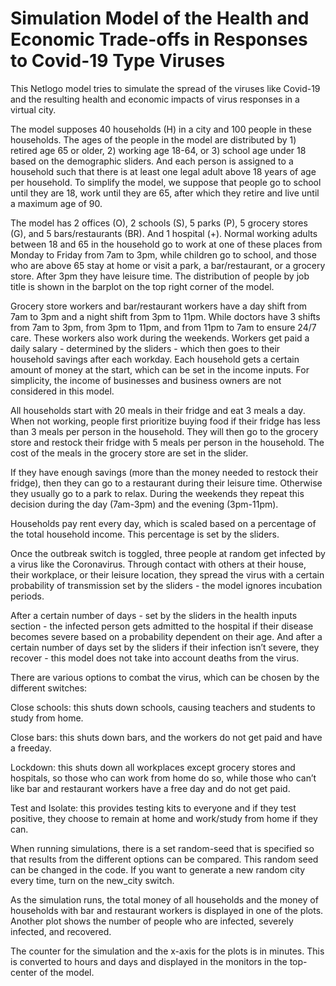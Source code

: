 # Simulation Model of the Health and Economic Trade-offs in Responses to Covid-19 Type Viruses
This Netlogo model tries to simulate the spread of the viruses like Covid-19 and the resulting health and economic impacts of virus responses in a virtual city.

The model supposes 40 households (H) in a city and 100 people in these households. The ages of the people in the model are distributed by 1) retired age 65 or older, 2) working age 18-64, or 3) school age under 18 based on the demographic sliders.
And each person is assigned to a household such that there is at least one legal adult above 18 years of age per household. To simplify the model, we suppose that people go to school until they are 18, work until they are 65, after which they retire and live until a maximum age of 90.

The model has 2 offices (O), 2 schools (S), 5 parks (P), 5 grocery stores (G), and 5 bars/restaurants (BR). And 1 hospital (+).
Normal working adults between 18 and 65 in the household go to work at one of these places from Monday to Friday from 7am to 3pm, while children go to school, and those who are above 65 stay at home or visit a park, a bar/restaurant, or a grocery store. After 3pm they have leisure time. The distribution of people by job title is shown in the barplot on the top right corner of the model.

Grocery store workers and bar/restaurant workers have a day shift from 7am to 3pm and a night shift from 3pm to 11pm. While doctors have 3 shifts from 7am to 3pm, from 3pm to 11pm, and from 11pm to 7am to ensure 24/7 care. These workers also work during the weekends.
Workers get paid a daily salary - determined by the sliders - which then goes to their household savings after each workday. Each household gets a certain amount of money at the start, which can be set in the income inputs. For simplicity, the income of businesses and business owners are not considered in this model.

All households start with 20 meals in their fridge and eat 3 meals a day. When not working, people first prioritize buying food if their fridge has less than 3 meals per person in the household. They will then go to the grocery store and restock their fridge with 5 meals per person in the household. The cost of the meals in the grocery store are set in the slider.

If they have enough savings (more than the money needed to restock their fridge), then they can go to a restaurant during their leisure time. Otherwise they usually go to a park to relax. During the weekends they repeat this decision during the day (7am-3pm) and the evening (3pm-11pm).

Households pay rent every day, which is scaled based on a percentage of the total household income. This percentage is set by the sliders.

Once the outbreak switch is toggled, three people at random get infected by a virus like the Coronavirus. Through contact with others at their house, their workplace, or their leisure location, they spread the virus with a certain probability of transmission set by the sliders - the model ignores incubation periods.

After a certain number of days - set by the sliders in the health inputs section - the infected person gets admitted to the hospital if their disease becomes severe based on a probability dependent on their age.
And after a certain number of days set by the sliders if their infection isn’t severe, they recover - this model does not take into account deaths from the virus.

There are various options to combat the virus, which can be chosen by the different switches:

Close schools:
this shuts down schools, causing teachers and students to study from home.

Close bars:
this shuts down bars, and the workers do not get paid and have a freeday.

Lockdown:
this shuts down all workplaces except grocery stores and hospitals, so those who can work from home do so, while those who can’t like bar and restaurant workers have a free day and do not get paid.

Test and Isolate:
this provides testing kits to everyone and if they test positive, they choose to remain at home and work/study from home if they can.

When running simulations, there is a set random-seed that is specified so that results from the different options can be compared. This random seed can be changed in the code. If you want to generate a new random city every time, turn on the new_city switch.

As the simulation runs, the total money of all households and the money of households with bar and restaurant workers is displayed in one of the plots. Another plot shows the number of people who are infected, severely infected, and recovered.

The counter for the simulation and the x-axis for the plots is in minutes. This is converted to hours and days and displayed in the monitors in the top-center of the model.
